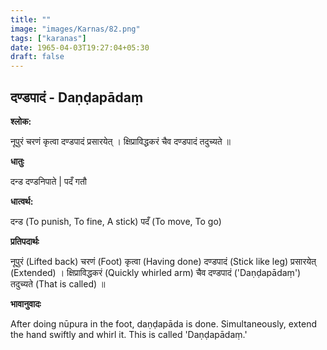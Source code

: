 ```yaml
---
title: ""
image: "images/Karnas/82.png"
tags: ["karanas"]
date: 1965-04-03T19:27:04+05:30
draft: false
---
```


## दण्डपादं - Daṇḍapādaṃ

**श्लोक:**

नूपुरं चरणं कृत्वा दण्डपादं प्रसारयेत् । क्षिप्राविद्धकरं चैव दण्डपादं तदुच्यते ॥

**धातुः**

दन्ड दण्डनिपाते |
पदँ गतौ

**धात्वर्थ:**

दन्ड (To punish, To fine, A stick)
पदँ (To move, To go)

**प्रतिपदार्थः**

नूपुरं (Lifted back) चरणं (Foot) कृत्वा (Having done) दण्डपादं (Stick like leg) प्रसारयेत् (Extended) । क्षिप्राविद्धकरं (Quickly whirled arm) चैव दण्डपादं ('Daṇḍapādaṃ') तदुच्यते (That is called) ॥

**भावानुवादः**

After doing nūpura in the foot, daṇḍapāda is done. Simultaneously, extend the hand swiftly and whirl it. This is called 'Daṇḍapādaṃ.'